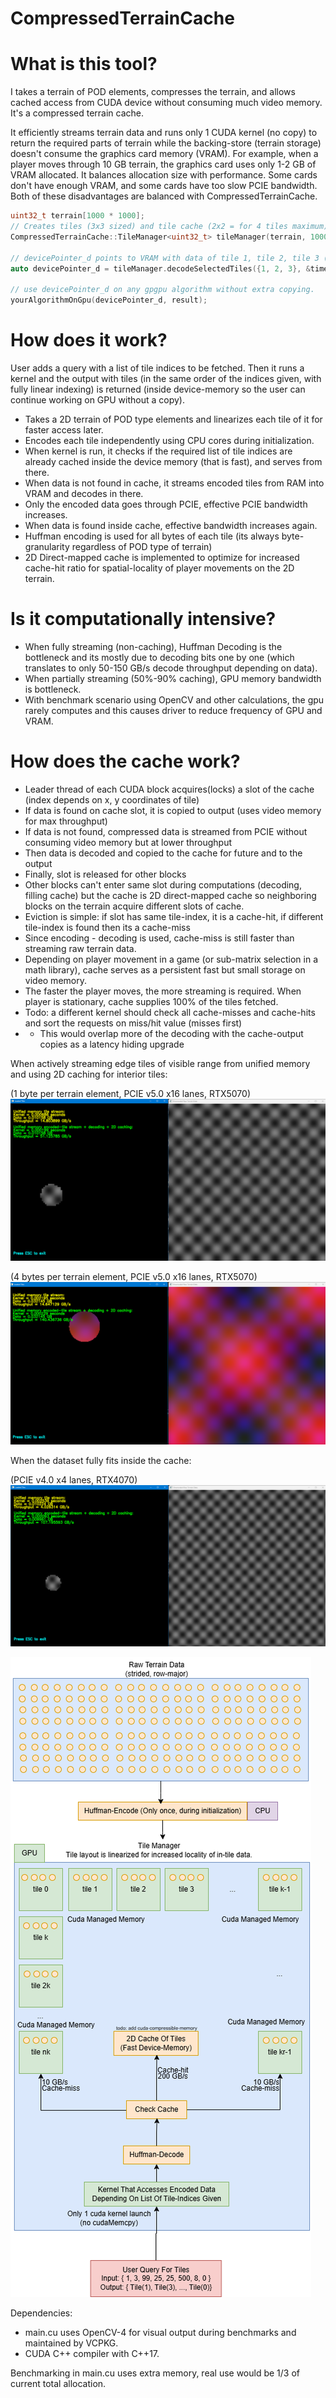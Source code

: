 # CompressedTerrainCache

# What is this tool?
I takes a terrain of POD elements, compresses the terrain, and allows cached access from CUDA device without consuming much video memory. It's a compressed terrain cache.

It efficiently streams terrain data and runs only 1 CUDA kernel (no copy) to return the required parts of terrain while the backing-store (terrain storage) doesn't consume the graphics card memory (VRAM). For example, when a player moves through 10 GB terrain, the graphics card uses only 1-2 GB of VRAM allocated. It balances allocation size with performance. Some cards don't have enough VRAM, and some cards have too slow PCIE bandwidth. Both of these disadvantages are balanced with CompressedTerrainCache.

```C++
uint32_t terrain[1000 * 1000];
// Creates tiles (3x3 sized) and tile cache (2x2 = for 4 tiles maximum) from the initial terrain state as a faster read-only source of terrain lookup.
CompressedTerrainCache::TileManager<uint32_t> tileManager(terrain, 1000, 1000, 3, 3, 2, 2);

// devicePointer_d points to VRAM with data of tile 1, tile 2, tile 3 (these are zero-based), each with its own linear-indexing for its terrain elements.
auto devicePointer_d = tileManager.decodeSelectedTiles({1, 2, 3}, &timeDecode, &dataSizeDecode, &throughputDecode)

// use devicePointer_d on any gpgpu algorithm without extra copying.
yourAlgorithmOnGpu(devicePointer_d, result);

```

# How does it work?
User adds a query with a list of tile indices to be fetched. Then it runs a kernel and the output with tiles (in the same order of the indices given, with fully linear indexing) is returned (inside device-memory so the user can continue working on GPU without a copy).

- Takes a 2D terrain of POD type elements and linearizes each tile of it for faster access later.
- Encodes each tile independently using CPU cores during initialization.
- When kernel is run, it checks if the required list of tile indices are already cached inside the device memory (that is fast), and serves from there.
- When data is not found in cache, it streams encoded tiles from RAM into VRAM and decodes in there.
- Only the encoded data goes through PCIE, effective PCIE bandwidth increases.
- When data is found inside cache, effective bandwidth increases again.
- Huffman encoding is used for all bytes of each tile (its always byte-granularity regardless of POD type of terrain)
- 2D Direct-mapped cache is implemented to optimize for increased cache-hit ratio for spatial-locality of player movements on the 2D terrain.

# Is it computationally intensive?
- When fully streaming (non-caching), Huffman Decoding is the bottleneck and its mostly due to decoding bits one by one (which translates to only 50-150 GB/s decode throughput depending on data).
- When partially streaming (50%-90% caching), GPU memory bandwidth is bottleneck.
- With benchmark scenario using OpenCV and other calculations, the gpu rarely computes and this causes driver to reduce frequency of GPU and VRAM.

# How does the cache work?
- Leader thread of each CUDA block acquires(locks) a slot of the cache (index depends on x, y coordinates of tile)
- If data is found on cache slot, it is copied to output (uses video memory for max throughput)
- If data is not found, compressed data is streamed from PCIE without consuming video memory but at lower throughput
- Then data is decoded and copied to the cache for future and to the output
- Finally, slot is released for other blocks
- Other blocks can't enter same slot during computations (decoding, filling cache) but the cache is 2D direct-mapped cache so neighboring blocks on the terrain acquire different slots of cache.
- Eviction is simple: if slot has same tile-index, it is a cache-hit, if different tile-index is found then its a cache-miss
- Since encoding - decoding is used, cache-miss is still faster than streaming raw terrain data.
- Depending on player movement in a game (or sub-matrix selection in a math library), cache serves as a persistent fast but small storage on video memory.
- The faster the player moves, the more streaming is required. When player is stationary, cache supplies 100% of the tiles fetched.
- Todo: a different kernel should check all cache-misses and cache-hits and sort the requests on miss/hit value (misses first)
- - This would overlap more of the decoding with the cache-output copies as a latency hiding upgrade

When actively streaming edge tiles of visible range from unified memory and using 2D caching for interior tiles:

(1 byte per terrain element, PCIE v5.0 x16 lanes, RTX5070)
![Screenshot](https://github.com/tugrul512bit/CompressedTerrainCache/blob/master/benchmark.png)


(4 bytes per terrain element, PCIE v5.0 x16 lanes, RTX5070)
![Screenshot](https://github.com/tugrul512bit/CompressedTerrainCache/blob/master/wider-POD-type.png)

When the dataset fully fits inside the cache:

(PCIE v4.0 x4 lanes, RTX4070)
![Screenshot](https://github.com/tugrul512bit/CompressedTerrainCache/blob/master/benchmark_max_potential.png)

![Screenshot](https://github.com/tugrul512bit/CompressedTerrainCache/blob/master/Algorithm.drawio.png)



Dependencies:
- main.cu uses OpenCV-4 for visual output during benchmarks and maintained by VCPKG.
- CUDA C++ compiler with C++17.

Benchmarking in main.cu uses extra memory, real use would be 1/3 of current total allocation.
